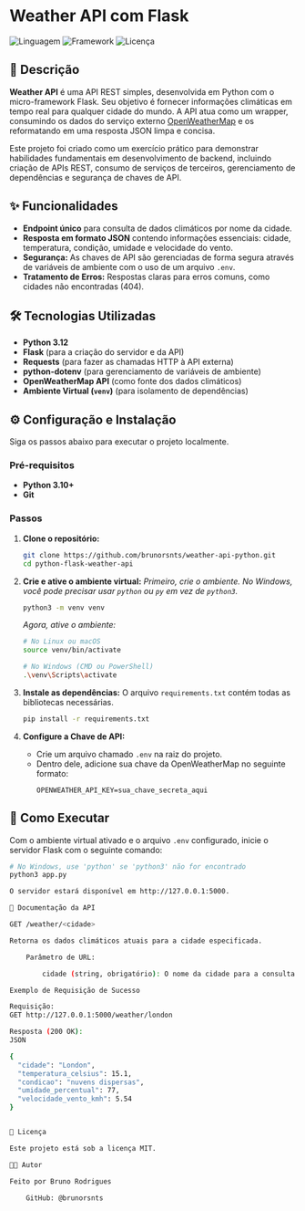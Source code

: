 # Weather API com Flask

![Linguagem](https://img.shields.io/badge/Python-3.12-blue?style=for-the-badge&logo=python)
![Framework](https://img.shields.io/badge/Flask-3.0-black?style=for-the-badge&logo=flask)
![Licença](https://img.shields.io/badge/License-MIT-green.svg?style=for-the-badge)

## 📄 Descrição

**Weather API** é uma API REST simples, desenvolvida em Python com o micro-framework Flask. Seu objetivo é fornecer informações climáticas em tempo real para qualquer cidade do mundo. A API atua como um wrapper, consumindo os dados do serviço externo [OpenWeatherMap](https://openweathermap.org/api) e os reformatando em uma resposta JSON limpa e concisa.

Este projeto foi criado como um exercício prático para demonstrar habilidades fundamentais em desenvolvimento de backend, incluindo criação de APIs REST, consumo de serviços de terceiros, gerenciamento de dependências e segurança de chaves de API.

## ✨ Funcionalidades

- **Endpoint único** para consulta de dados climáticos por nome da cidade.
- **Resposta em formato JSON** contendo informações essenciais: cidade, temperatura, condição, umidade e velocidade do vento.
- **Segurança:** As chaves de API são gerenciadas de forma segura através de variáveis de ambiente com o uso de um arquivo `.env`.
- **Tratamento de Erros:** Respostas claras para erros comuns, como cidades não encontradas (404).

## 🛠️ Tecnologias Utilizadas

- **Python 3.12**
- **Flask** (para a criação do servidor e da API)
- **Requests** (para fazer as chamadas HTTP à API externa)
- **python-dotenv** (para gerenciamento de variáveis de ambiente)
- **OpenWeatherMap API** (como fonte dos dados climáticos)
- **Ambiente Virtual (`venv`)** (para isolamento de dependências)

## ⚙️ Configuração e Instalação

Siga os passos abaixo para executar o projeto localmente.

### Pré-requisitos

- **Python 3.10+**
- **Git**

### Passos

1.  **Clone o repositório:**
    ```bash
    git clone https://github.com/brunorsnts/weather-api-python.git
    cd python-flask-weather-api
    ```

2.  **Crie e ative o ambiente virtual:**
    *Primeiro, crie o ambiente. No Windows, você pode precisar usar `python` ou `py` em vez de `python3`.*
    ```bash
    python3 -m venv venv
    ```
    *Agora, ative o ambiente:*
    ```bash
    # No Linux ou macOS
    source venv/bin/activate

    # No Windows (CMD ou PowerShell)
    .\venv\Scripts\activate
    ```

3.  **Instale as dependências:**
    O arquivo `requirements.txt` contém todas as bibliotecas necessárias.
    ```bash
    pip install -r requirements.txt
    ```

4.  **Configure a Chave de API:**
    - Crie um arquivo chamado `.env` na raiz do projeto.
    - Dentro dele, adicione sua chave da OpenWeatherMap no seguinte formato:
      ```
      OPENWEATHER_API_KEY=sua_chave_secreta_aqui
      ```

## 🚀 Como Executar

Com o ambiente virtual ativado e o arquivo `.env` configurado, inicie o servidor Flask com o seguinte comando:

```bash
# No Windows, use 'python' se 'python3' não for encontrado
python3 app.py

O servidor estará disponível em http://127.0.0.1:5000.

📡 Documentação da API

GET /weather/<cidade>

Retorna os dados climáticos atuais para a cidade especificada.

    Parâmetro de URL:

        cidade (string, obrigatório): O nome da cidade para a consulta.

Exemplo de Requisição de Sucesso

Requisição:
GET http://127.0.0.1:5000/weather/london

Resposta (200 OK):
JSON

{
  "cidade": "London",
  "temperatura_celsius": 15.1,
  "condicao": "nuvens dispersas",
  "umidade_percentual": 77,
  "velocidade_vento_kmh": 5.54
}


📜 Licença

Este projeto está sob a licença MIT.

👨‍💻 Autor

Feito por Bruno Rodrigues

    GitHub: @brunorsnts